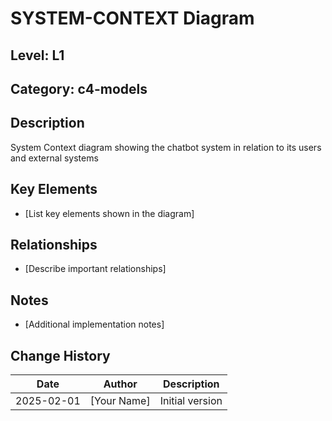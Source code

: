 ﻿# SYSTEM-CONTEXT Diagram

## Level: L1
## Category: c4-models

## Description
System Context diagram showing the chatbot system in relation to its users and external systems

## Key Elements
- [List key elements shown in the diagram]

## Relationships
- [Describe important relationships]

## Notes
- [Additional implementation notes]

## Change History
| Date | Author | Description |
|------|--------|-------------|
| 2025-02-01 | [Your Name] | Initial version |
